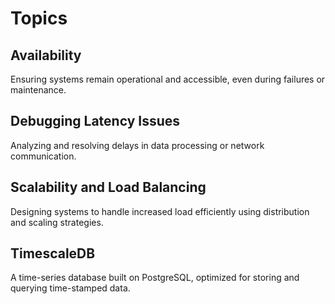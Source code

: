 # Topics

## Availability
Ensuring systems remain operational and accessible, even during failures or maintenance.

## Debugging Latency Issues
Analyzing and resolving delays in data processing or network communication.

## Scalability and Load Balancing
Designing systems to handle increased load efficiently using distribution and scaling strategies.

## TimescaleDB
A time-series database built on PostgreSQL, optimized for storing and querying time-stamped data.
